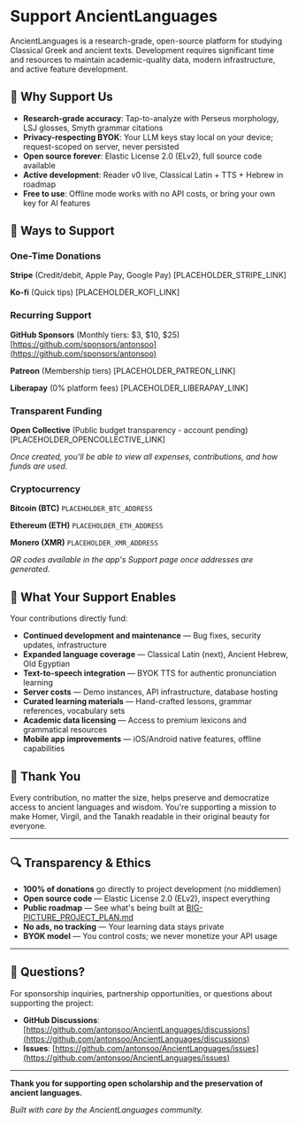 # Support AncientLanguages

AncientLanguages is a research-grade, open-source platform for studying Classical Greek and ancient texts. Development requires significant time and resources to maintain academic-quality data, modern infrastructure, and active feature development.

## 🎯 Why Support Us

- **Research-grade accuracy**: Tap-to-analyze with Perseus morphology, LSJ glosses, Smyth grammar citations
- **Privacy-respecting BYOK**: Your LLM keys stay local on your device; request-scoped on server, never persisted
- **Open source forever**: Elastic License 2.0 (ELv2), full source code available
- **Active development**: Reader v0 live, Classical Latin + TTS + Hebrew in roadmap
- **Free to use**: Offline mode works with no API costs, or bring your own key for AI features

## 💝 Ways to Support

### One-Time Donations

**Stripe** (Credit/debit, Apple Pay, Google Pay)
[PLACEHOLDER_STRIPE_LINK]

**Ko-fi** (Quick tips)
[PLACEHOLDER_KOFI_LINK]

### Recurring Support

**GitHub Sponsors** (Monthly tiers: $3, $10, $25)
[https://github.com/sponsors/antonsoo](https://github.com/sponsors/antonsoo)

**Patreon** (Membership tiers)
[PLACEHOLDER_PATREON_LINK]

**Liberapay** (0% platform fees)
[PLACEHOLDER_LIBERAPAY_LINK]

### Transparent Funding

**Open Collective** (Public budget transparency - account pending)
[PLACEHOLDER_OPENCOLLECTIVE_LINK]

_Once created, you'll be able to view all expenses, contributions, and how funds are used._

### Cryptocurrency

**Bitcoin (BTC)**
`PLACEHOLDER_BTC_ADDRESS`

**Ethereum (ETH)**
`PLACEHOLDER_ETH_ADDRESS`

**Monero (XMR)**
`PLACEHOLDER_XMR_ADDRESS`

_QR codes available in the app's Support page once addresses are generated._

## 🚀 What Your Support Enables

Your contributions directly fund:

- **Continued development and maintenance** — Bug fixes, security updates, infrastructure
- **Expanded language coverage** — Classical Latin (next), Ancient Hebrew, Old Egyptian
- **Text-to-speech integration** — BYOK TTS for authentic pronunciation learning
- **Server costs** — Demo instances, API infrastructure, database hosting
- **Curated learning materials** — Hand-crafted lessons, grammar references, vocabulary sets
- **Academic data licensing** — Access to premium lexicons and grammatical resources
- **Mobile app improvements** — iOS/Android native features, offline capabilities

## 🙏 Thank You

Every contribution, no matter the size, helps preserve and democratize access to ancient languages and wisdom. You're supporting a mission to make Homer, Virgil, and the Tanakh readable in their original beauty for everyone.

---

## 🔍 Transparency & Ethics

- **100% of donations** go directly to project development (no middlemen)
- **Open source code** — Elastic License 2.0 (ELv2), inspect everything
- **Public roadmap** — See what's being built at [BIG-PICTURE_PROJECT_PLAN.md](../BIG-PICTURE_PROJECT_PLAN.md)
- **No ads, no tracking** — Your learning data stays private
- **BYOK model** — You control costs; we never monetize your API usage

---

## 📧 Questions?

For sponsorship inquiries, partnership opportunities, or questions about supporting the project:

- **GitHub Discussions**: [https://github.com/antonsoo/AncientLanguages/discussions](https://github.com/antonsoo/AncientLanguages/discussions)
- **Issues**: [https://github.com/antonsoo/AncientLanguages/issues](https://github.com/antonsoo/AncientLanguages/issues)

---

**Thank you for supporting open scholarship and the preservation of ancient languages.**

_Built with care by the AncientLanguages community._
